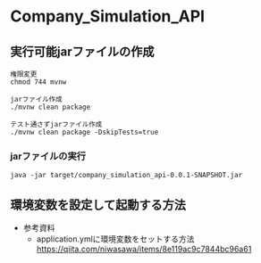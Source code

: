 # Company_Simulation_API

## 実行可能jarファイルの作成

```shell
権限変更
chmod 744 mvnw
```
```shell
jarファイル作成
./mvnw clean package
```
```shell
テスト通さずjarファイル作成
./mvnw clean package -DskipTests=true
```

### jarファイルの実行

```shell
java -jar target/company_simulation_api-0.0.1-SNAPSHOT.jar
```

## 環境変数を設定して起動する方法
- 参考資料
  - application.ymlに環境変数をセットする方法
    https://qiita.com/niwasawa/items/8e119ac9c7844bc96a61
